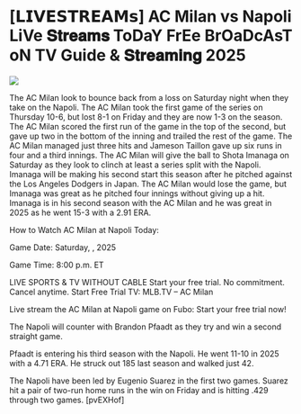 # [𝗟𝗜𝗩𝗘𝗦𝗧𝗥𝗘𝗔𝗠𝘀] AC Milan vs Napoli LiVe 𝐒𝐭𝐫𝐞𝐚𝐦𝐬 ToDaY FrEe BrOaDcAsT oN TV Guide & 𝐒𝐭𝐫𝐞𝐚𝐦𝐢𝐧𝐠  2025  
  
  
[![](https://i.imgur.com/qSNzIqt.png)](https://movie.rssnews.media/oVdQNwma.php)  
  
The AC Milan look to bounce back from a loss on Saturday night when they take on the Napoli. The AC Milan took the first game of the series on Thursday 10-6, but lost 8-1 on Friday and they are now 1-3 on the season. The AC Milan scored the first run of the game in the top of the second, but gave up two in the bottom of the inning and trailed the rest of the game. The AC Milan managed just three hits and Jameson Taillon gave up six runs in four and a third innings. The AC Milan will give the ball to Shota Imanaga on Saturday as they look to clinch at least a series split with the Napoli. Imanaga will be making his second start this season after he pitched against the Los Angeles Dodgers in Japan. The AC Milan would lose the game, but Imanaga was great as he pitched four innings without giving up a hit. Imanaga is in his second season with the AC Milan and he was great in 2025 as he went 15-3 with a 2.91 ERA.

How to Watch AC Milan at Napoli Today:

Game Date: Saturday, , 2025

Game Time: 8:00 p.m. ET

LIVE SPORTS & TV WITHOUT CABLE
Start your free trial. No commitment. Cancel anytime.
Start Free Trial
TV: MLB.TV – AC Milan

Live stream the AC Milan at Napoli game on Fubo: Start your free trial now!

The Napoli will counter with Brandon Pfaadt as they try and win a second straight game.

Pfaadt is entering his third season with the Napoli. He went 11-10 in 2025 with a 4.71 ERA. He struck out 185 last season and walked just 42.

The Napoli have been led by Eugenio Suarez in the first two games. Suarez hit a pair of two-run home runs in the win on Friday and is hitting .429 through two games. [pvEXHof]